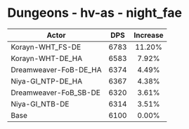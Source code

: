 # Dungeons - hv-as - night_fae
| Actor | DPS | Increase |
|---|:---:|:---:|
|Korayn-WHT_FS-DE|6783|11.20%|
|Korayn-WHT-DE_HA|6583|7.92%|
|Dreamweaver-FoB-DE_HA|6374|4.49%|
|Niya-GI_NTP-DE_HA|6367|4.38%|
|Dreamweaver-FoB_SB-DE|6320|3.61%|
|Niya-GI_NTB-DE|6314|3.51%|
|Base|6100|0.00%|
